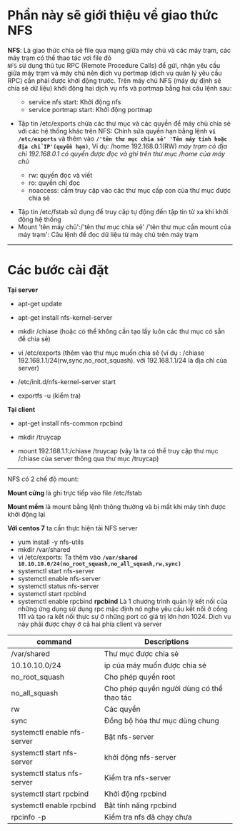 # **Phần này sẽ giới thiệu về giao thức NFS**

**NFS**: Là giao thức chia sẻ file qua mạng giữa máy chủ và các máy trạm, các máy trạm có thể thao tác vơi file đó  
`NFS` sử dụng thủ tục RPC (Remote Procedure Calls) để gửi, nhận yêu cầu giữa máy trạm và máy chủ nên dịch vụ portmap (dịch vụ quản lý yêu cầu RPC) cần phải được khởi động trước. Trên máy chủ NFS (máy dự định sẽ chia sẻ dữ liệu) khởi động hai dịch vụ nfs và portmap bằng hai câu lệnh sau:
<ul>
  <ul>
    <li>service nfs start: Khởi động nfs</li>
    <li>service portmap start: Khởi động portmap</li>
  </ul>
  </ul>

- Tập tin /etc/exports chứa các thư mục và các quyền để máy chủ chia sẻ với các hệ thống khác trên NFS: Chỉnh sửa quyền hạn bằng lệnh **`vi /etc/exports`** và thêm vào **`/'tên thư mục chia sẻ' 'Tên máy tính hoặc địa chỉ IP'(quyền hạn)`**, Ví dụ: /home 192.168.0.1(RW)  *máy trạm có địa chỉ 192.168.0.1 có quyền được đọc và ghi trên thư mục /home của máy chủ*
<ul>
  <ul>
  <li> rw: quyền đọc và viết</li>
  <li>ro: quyền chỉ đọc</li>
  <li>noaccess: cấm truy cập vào các thư mục cấp con của thư mục được chia sẻ</li>
  </ul>
  </ul>
  
- Tập tin /etc/fstab sử dụng để truy cập tự động đến tập tin từ xa khi khởi động hệ thống
- Mount 'tên máy chủ':/'tên thư mục chia sẻ' /'tên thư mục cần mount của máy trạm': Câu lệnh để đọc dữ liệu từ máy chủ trên máy trạm 

-------------
# Các bước cài đặt
**Tại server**

- apt-get update

- apt-get install nfs-kernel-server

- mkdir /chiase (hoặc có thể không cần tạo lấy luôn các thư mục có sẵn để chia sẻ)

- vi /etc/exports (thêm vào thư mục muốn chia sẻ (ví dụ : /chiase   192.168.1.1/24(rw,sync,no_root_squash). với 192.168.1.1/24 là địa chỉ của server)

- /etc/init.d/nfs-kernel-server start

- exportfs -u (kiểm tra)

**Tại client**

- apt-get install nfs-common rpcbind

- mkdir /truycap

- mount 192.168.1.1:/chiase /truycap  (vậy là ta có thể truy cập thư mục /chiase của server thông qua thư mục /truycap)

---------------

NFS có 2 chế độ mount:

**Mount cứng** là ghi trực tiếp vào file /etc/fstab

**Mount mềm** là mount bằng lệnh thông thường và bị mất khi máy tính được khởi động lại

**Với centos 7** ta cần thực hiện tải NFS server
- yum install -y nfs-utils
- mkdir /var/shared
- vi /etc/exports: Ta thêm vào **`/var/shared 10.10.10.0/24(no_root_squash,no_all_squash,rw,sync)`** 
- systemctl start nfs-server
- systemctl enable nfs-server
- systemctl status nfs-server
- systemctl start rpcbind
- systemctl enable rpcbind 
**rpcbind** Là 1 chương trình quản lý kết nối của những ứng dụng sử dụng rpc mặc định nó nghe yêu cầu kết nối ở cổng 111 và tạo ra kết nối thực sự ở những port có giá trị lớn hơn 1024. Dịch vụ này phải được chạy ở cả hai phía client và server

| command                     |             Descriptions           
|-----------------------------|---------------------------
|/var/shared     | Thư mục được chia sẻ
|10.10.10.0/24| ip của máy muốn được chia sẻ
|no_root_squash| Cho phép quyền root
|no_all_squash| Cho phép quyền người dùng có thể thao tác
|rw| Các quyền
|sync| Đồng bộ hóa thư mục dùng chung
|systemctl enable nfs-server| Bật nfs-server
|systemctl start nfs-server| khởi động nfs-server
|systemctl status nfs-server| Kiểm tra nfs-server
|systemctl start rpcbind| Khởi động rpcbind
|systemctl enable rpcbind| Bật tính năng rpcbind
|rpcinfo -p| Kiểm tra nfs đã chạy chưa
